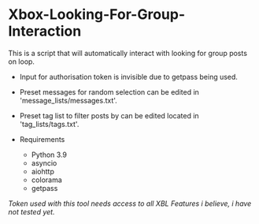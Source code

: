 # Xbox-Looking-For-Group-Interaction
This is a script that will automatically interact with looking for group posts on loop.


* Input for authorisation token is invisible due to getpass being used.
* Preset messages for random selection can be edited in 'message_lists/messages.txt'.
* Preset tag list to filter posts by can be edited located in 'tag_lists/tags.txt'.

* Requirements
  - Python 3.9
  - asyncio
  - aiohttp
  - colorama
  - getpass
  

*Token used with this tool needs access to all XBL Features i believe, i have not tested yet.*
